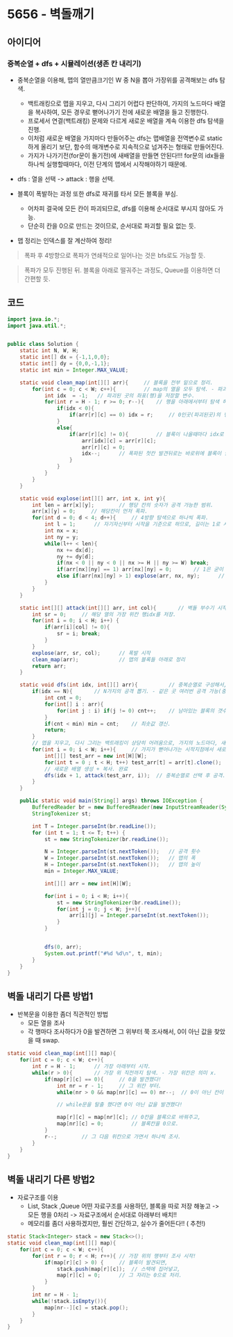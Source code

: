 # 5656 - 벽돌깨기



## 아이디어

### 중복순열 + dfs + 시뮬레이션(생존 칸 내리기)

* 중복순열을 이용해, 맵의 열만큼크기인 W 중 N을 뽑아 가장위를 공격해보는 dfs 탐색.
    - 백트래킹으로 맵을 지우고, 다시 그리기 어렵다 판단하여, 가지의 노드마다 배열을 복사하여, 모든 경우로 뻗어나가기 전에 새로운 배열을 들고 진행한다.
    - 프로세서 연결(백트래킹) 문제와 다르게 새로운 배열을 계속 이용한 dfs 탐색을 진행.
    - 이처럼 새로운 배열을 가지마다 만들어주는 dfs는 맵배열을 전역변수로 static하게 올리기 보단, 함수의 매개변수로 지속적으로 넘겨주는 형태로 만들어진다.
    - 가지가 나가기전(for문이 돌기전)에 새배열을 만들면 안된다!!! for문의 idx들을 하나씩 실행할때마다, 이전 단계의 맵에서 시작해야하기 때문에.

* dfs : 열을 선택 -> attack : 행을 선택.

* 블록이 폭발하는 과정 또한 dfs로 재귀를 타서 모든 블록을 부심.
    - 어차피 결국에 모든 칸이 파괴되므로, dfs를 이용해 순서대로 부시지 않아도 가능.
    - 단순히 칸을 0으로 만드는 것이므로, 순서대로 파괴할 필요 없는 듯.

* 맵 정리는 인덱스를 잘 계산하여 정리!

> 폭파 후 4방향으로 폭파가 연쇄적으로 일어나는 것은 bfs로도 가능할 듯.

> 폭파가 모두 진행된 뒤. 블록을 아래로 떨궈주는 과정도, Queue를 이용하면 더 간편할 듯.




## 코드

```java
import java.io.*;
import java.util.*;


public class Solution {
    static int N, W, H;
    static int[] dx = {-1,1,0,0};
    static int[] dy = {0,0,-1,1};
    static int min = Integer.MAX_VALUE;

    static void clean_map(int[][] arr){     // 블록을 전부 밑으로 정리.
        for(int c = 0; c < W; c++){         // map의 열을 모두 탐색. - 파괴되는 범위는 광범위 하므로.
            int idx  = -1;   // 파괴된 곳의 좌표(행)을 저장할 변수.
            for(int r = H - 1; r >= 0; r--){    // 행을 아래에서부터 탐색 하면서,
                if(idx < 0){
                    if(arr[r][c] == 0) idx = r;     // 0인곳(파괴된곳)의 행을 idx에 저장. - 폭파된 첫칸 발견.
                }
                else{
                    if(arr[r][c] != 0){         // 블록이 나올때마다 idx로 보내고, 해당 좌표는 0으로 교체.
                        arr[idx][c] = arr[r][c];
                        arr[r][c] = 0;
                        idx--;      // 폭파된 첫칸 발견뒤로는 바로위에 블록이 남아있던, 폭파되었던 간에 무조건 0의 칸이 오게된다.
                    }
                }
            }
        }
    }

    static void explose(int[][] arr, int x, int y){
        int len = arr[x][y];        // 행당 칸의 숫자가 공격 가능한 범위.
        arr[x][y] = 0;     // 해당칸이 먼저 폭파.
        for(int d = 0; d < 4; d++){     // 4방향 탐색으로 하나씩 폭파.
            int l = 1;      // 자기자신부터 시작을 기준으로 하므로, 길이는 1로 시작.
            int nx = x;
            int ny = y;
            while(l++ < len){
                nx += dx[d];
                ny += dy[d];
                if(nx < 0 || ny < 0 || nx >= H || ny >= W) break;
                if(arr[nx][ny] == 1) arr[nx][ny] = 0;       // 1은 굳이 연쇄 폭발 반응을 일으킬 필요 x.
                else if(arr[nx][ny] > 1) explose(arr, nx, ny);      // 연속 폭발 - 재귀로 구현해도 가능
            }
        }
    }

    static int[][] attack(int[][] arr, int col){       // 벽돌 부수기 시작 - 맨위 블록 찾기
        int sr = 0;     // 해당 열의 가장 위칸 행idx를 저장.
        for(int i = 0; i < H; i++) {
            if(arr[i][col] != 0){
                sr = i; break;
            }
        }
        explose(arr, sr, col);      // 폭발 시작
        clean_map(arr);             // 맵의 블록들 아래로 정리
        return arr;
    }

    static void dfs(int idx, int[][] arr){          // 중복순열로 구성해서, dfs 가지를 탐색.
        if(idx == N){       // N가지의 공격 뽑기. - 같은 곳 여러번 공격 가능(중복 순열)
            int cnt = 0;
            for(int[] i : arr){
                for(int j : i) if(j != 0) cnt++;    // 남아있는 블록의 갯수 세기
            }
            if(cnt < min) min = cnt;    // 최솟값 갱신.
            return;
        }
        // 맵을 지우고, 다시 그리는 백트래킹이 상당히 어려움으로, 가지의 노드마다, 새로운 배열을 복사해서, 사용
        for(int i = 0; i < W; i++){     // 가지가 뻗어나가는 시작지점에서 새로운 배열을 생성.
            int[][] test_arr = new int[H][W];
            for(int t = 0 ; t < H; t++) test_arr[t] = arr[t].clone();
            // 새로운 배열 생성 + 복사. 완료
            dfs(idx + 1, attack(test_arr, i));  // 중복순열로 선택 후 공격.
        }
    }

    public static void main(String[] args) throws IOException {
        BufferedReader br = new BufferedReader(new InputStreamReader(System.in));
        StringTokenizer st;

        int T = Integer.parseInt(br.readLine());
        for (int t = 1; t <= T; t++) {
            st = new StringTokenizer(br.readLine());

            N = Integer.parseInt(st.nextToken());   // 공격 횟수
            W = Integer.parseInt(st.nextToken());   // 맵의 폭
            H = Integer.parseInt(st.nextToken());   // 맵의 높이
            min = Integer.MAX_VALUE;

            int[][] arr = new int[H][W];

            for(int i = 0; i < H; i++){
                st = new StringTokenizer(br.readLine());
                for(int j = 0; j < W; j++){
                    arr[i][j] = Integer.parseInt(st.nextToken());
                }
            }


            dfs(0, arr);
            System.out.printf("#%d %d\n", t, min);
        }
    }
}

```


## 벽돌 내리기 다른 방법1

* 반복문을 이용한 좀더 직관적인 방법
    - 모든 열을 조사
    - 각 행마다 조사하다가 0을 발견하면 그 위부터 쭉 조사해서, 0이 아닌 값을 찾았을 때 swap.

```java
static void clean_map(int[][] map){
    for(int c = 0; c < W; c++){
        int r = H - 1;      // 가장 아래부터 시작.
        while(r > 0){       // 가장 위 직전까지 탐색. - 가장 위칸은 의미 x.
            if(map[r][c] == 0){     // 0을 발견했다!
                int nr = r - 1;     // 그 위칸 부터.
                while(nr > 0 && map[nr][c] == 0) nr--;  // 0이 아닌 칸이 나올때까지 올라가.

                // while문을 탈출 했다면 0이 아닌 값을 발견했다!

                map[r][c] = map[nr][c]; // 0칸을 블록으로 바꿔주고,
                map[nr][c] = 0;         // 블록칸을 0으로.
            }
            r--;        // 그 다음 위칸으로 가면서 하나씩 조사.
        }
    }
}

```

## 벽돌 내리기 다른 방법2

* 자료구조를 이용
    - List, Stack ,Queue 어떤 자료구조를 사용하던, 블록을 따로 저장 해놓고 -> 모든 행을 0처리 -> 자료구조에서 순서대로 아래부터 배치!!
    - 메모리를 좀더 사용하겠지만, 훨씬 간단하고, 실수가 줄어든다!! ( 추천!)

```java
static Stack<Integer> stack = new Stack<>();
static void clean_map(int[][] map){
    for(int c = 0; c < W; c++){
        for(int r = 0; r < H; r++){ // 가장 위의 행부터 조사 시작!
            if(map[r][c] > 0) {     // 블록이 발견되면,
                stack.push(map[r][c]);  // 스택에 집어넣고,
                map[r][c] = 0;      // 그 자리는 0으로 처리.
            }
        }
        int nr = H - 1; 
        while(!stack.isEmpty()){
            map[nr--][c] = stack.pop();
        }
    }
}

```